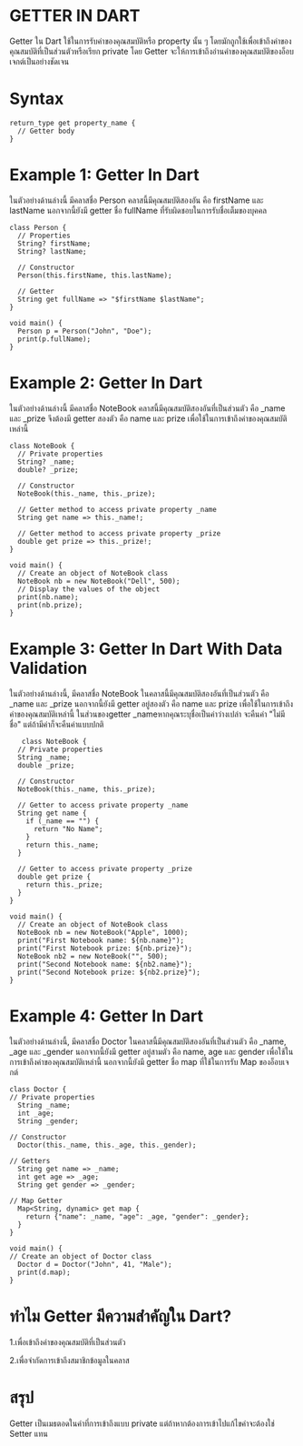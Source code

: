 
# GETTER IN DART
Getter ใน Dart ใช้ในการรับค่าของคุณสมบัติหรือ property นั้น ๆ โดยมักถูกใช้เพื่อเข้าถึงค่าของคุณสมบัติที่เป็นส่วนตัวหรือเรียก private  โดย Getter จะให้การเข้าถึงอ่านค่าของคุณสมบัติของอ็อบเจกต์เป็นอย่างชัดเจน
# Syntax
```
return_type get property_name {
  // Getter body
}
```
# Example 1: Getter In Dart
ในตัวอย่างด้านล่างนี้ มีคลาสชื่อ Person คลาสนี้มีคุณสมบัติสองอัน คือ firstName และ lastName นอกจากนี้ยังมี getter ชื่อ fullName ที่รับผิดชอบในการรับชื่อเต็มของบุคคล
```
class Person {
  // Properties
  String? firstName;
  String? lastName;

  // Constructor
  Person(this.firstName, this.lastName);

  // Getter
  String get fullName => "$firstName $lastName";
}

void main() {
  Person p = Person("John", "Doe");
  print(p.fullName);
}
```

# Example 2: Getter In Dart

ในตัวอย่างด้านล่างนี้ มีคลาสชื่อ NoteBook คลาสนี้มีคุณสมบัติสองอันที่เป็นส่วนตัว คือ _name และ _prize จึงต้องมี getter สองตัว คือ name และ prize เพื่อใช้ในการเข้าถึงค่าของคุณสมบัติเหล่านี้
```
class NoteBook {
  // Private properties
  String? _name;
  double? _prize;

  // Constructor
  NoteBook(this._name, this._prize);

  // Getter method to access private property _name
  String get name => this._name!;

  // Getter method to access private property _prize
  double get prize => this._prize!;
}

void main() {
  // Create an object of NoteBook class
  NoteBook nb = new NoteBook("Dell", 500);
  // Display the values of the object
  print(nb.name);
  print(nb.prize);
}
```

# Example 3: Getter In Dart With Data Validation

ในตัวอย่างด้านล่างนี้, มีคลาสชื่อ NoteBook ในคลาสนี้มีคุณสมบัติสองอันที่เป็นส่วนตัว คือ _name และ _prize นอกจากนี้ยังมี getter อยู่สองตัว คือ name และ prize เพื่อใช้ในการเข้าถึงค่าของคุณสมบัติเหล่านี้ ในส่วนของgetter _nameหากคุณระบุชื่อเป็นค่าว่างเปล่า จะคืนค่า "ไม่มีชื่อ" แต่ถ้ามีค่าก็จะคืนค่าแบบปกติ
```
   class NoteBook {
  // Private properties
  String _name;
  double _prize;

  // Constructor
  NoteBook(this._name, this._prize);

  // Getter to access private property _name
  String get name {
    if (_name == "") {
      return "No Name";
    }
    return this._name;
  }

  // Getter to access private property _prize
  double get prize {
    return this._prize;
  }
}

void main() {
  // Create an object of NoteBook class
  NoteBook nb = new NoteBook("Apple", 1000);
  print("First Notebook name: ${nb.name}");
  print("First Notebook prize: ${nb.prize}");
  NoteBook nb2 = new NoteBook("", 500);
  print("Second Notebook name: ${nb2.name}");
  print("Second Notebook prize: ${nb2.prize}");
}
```
# Example 4: Getter In Dart

ในตัวอย่างด้านล่างนี้, มีคลาสชื่อ Doctor ในคลาสนี้มีคุณสมบัติสองอันที่เป็นส่วนตัว คือ _name, _age และ _gender นอกจากนี้ยังมี getter อยู่สามตัว คือ name, age และ gender เพื่อใช้ในการเข้าถึงค่าของคุณสมบัติเหล่านี้ นอกจากนี้ยังมี getter ชื่อ map ที่ใช้ในการรับ Map ของอ็อบเจกต์
```
class Doctor {
// Private properties
  String _name;
  int _age;
  String _gender;

// Constructor
  Doctor(this._name, this._age, this._gender);

// Getters
  String get name => _name;
  int get age => _age;
  String get gender => _gender;

// Map Getter
  Map<String, dynamic> get map {
    return {"name": _name, "age": _age, "gender": _gender};
  }
}

void main() {
// Create an object of Doctor class
  Doctor d = Doctor("John", 41, "Male");
  print(d.map);
}
```

# ทำไม Getter มีความสำคัญใน Dart?

1.เพื่อเข้าถึงค่าของคุณสมบัติที่เป็นส่วนตัว

2.เพื่อจำกัดการเข้าถึงสมาชิกข้อมูลในคลาส

# สรุป
Getter เป็นเมธตอดในค่าที่การเข้าถึงแบบ private แต่ถ้าหากต้องการเข้าไปแก้ไขค่าจะต้องใช่ Setter แทน
